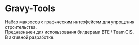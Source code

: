 # Gravy-Tools
Набор макросов с графическим интерфейсом для упрощения строительства.\
Предназначен для использования билдерами BTE / Team CIS.\
В активной разработке.